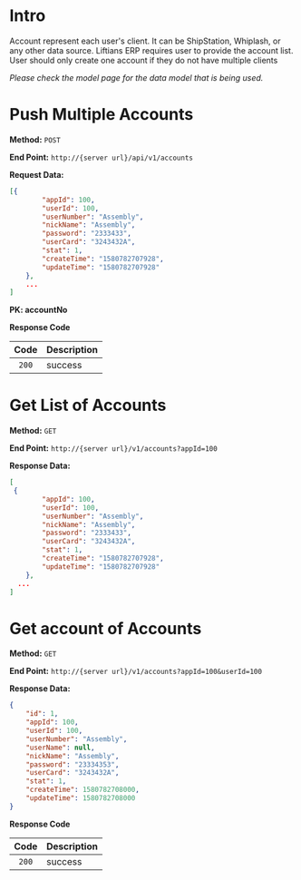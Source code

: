 # Intro

Account represent each user's client. It can be ShipStation, Whiplash, or any other data source.
Liftians ERP requires user to provide the account list. 
User should only create one account if they do not have multiple clients

*Please check the model page for the data model that is being used.*

# Push Multiple Accounts

**Method:** `POST`

**End Point:** `http://{server url}/api/v1/accounts`

**Request Data:**
```json
[{
		"appId": 100,
		"userId": 100,
		"userNumber": "Assembly",
		"nickName": "Assembly",
		"password": "2333433",
		"userCard": "3243432A",
		"stat": 1,
		"createTime": "1580782707928",
		"updateTime": "1580782707928"
	},
	...
]
```
**PK: accountNo**

**Response Code**

|   Code  | Description   |
| :-----: | ------------- |
| `200`   | success       |


# Get List of Accounts

**Method:** `GET`

**End Point:** `http://{server url}/v1/accounts?appId=100`

**Response Data:**
```json
[
 {
		"appId": 100,
		"userId": 100,
		"userNumber": "Assembly",
		"nickName": "Assembly",
		"password": "2333433",
		"userCard": "3243432A",
		"stat": 1,
		"createTime": "1580782707928",
		"updateTime": "1580782707928"
	},
  ...
]
```



# Get account of Accounts

**Method:** `GET`

**End Point:** `http://{server url}/v1/accounts?appId=100&userId=100`

**Response Data:**
```json
{
    "id": 1,
    "appId": 100,
    "userId": 100,
    "userNumber": "Assembly",
    "userName": null,
    "nickName": "Assembly",
    "password": "23334353",
    "userCard": "3243432A",
    "stat": 1,
    "createTime": 1580782708000,
    "updateTime": 1580782708000
}
```


**Response Code**

|   Code  | Description   |
| :-----: | ------------- |
| `200`   | success       |
